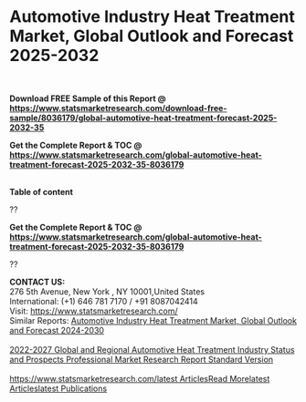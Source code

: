<h1>Automotive Industry Heat Treatment Market, Global Outlook and Forecast 2025-2032</h1><br/><p><strong>Download FREE Sample of this Report @ <a href="https://www.statsmarketresearch.com/download-free-sample/8036179/global-automotive-heat-treatment-forecast-2025-2032-35">https://www.statsmarketresearch.com/download-free-sample/8036179/global-automotive-heat-treatment-forecast-2025-2032-35</a></strong></p>

<div><b>Get the Complete Report & TOC @ <a href="https://www.statsmarketresearch.com/global-automotive-heat-treatment-forecast-2025-2032-35-8036179">https://www.statsmarketresearch.com/global-automotive-heat-treatment-forecast-2025-2032-35-8036179</a></b></div>

<p><br />
<b>Table of content</b></p>

<p>??</p>

<div><b>Get the Complete Report & TOC @ <a href="https://www.statsmarketresearch.com/global-automotive-heat-treatment-forecast-2025-2032-35-8036179">https://www.statsmarketresearch.com/global-automotive-heat-treatment-forecast-2025-2032-35-8036179</a></b></div>

<p>??</p>

<p><b>CONTACT US:</b><br />
276 5th Avenue, New York , NY 10001,United States<br />
International: (+1) 646 781 7170 / +91 8087042414<br />
Visit: <a href="https://www.statsmarketresearch.com/">https://www.statsmarketresearch.com/</a><br />
Similar Reports: <a href="https://www.statsmarketresearch.com/global-automotive-heat-treatment-forecast-2025-2032-35-8036179">Automotive Industry Heat Treatment Market, Global Outlook and Forecast 2024-2030</a><br />
<br />
<a href="https://www.statsmarketresearch.com/global-automotive-heat-treatment-forecast-2025-2032-35-8036179">2022-2027 Global and Regional Automotive Heat Treatment Industry Status and Prospects Professional Market Research Report Standard Version</a><br />
<br />
<a href="https://gyeongbokgung.com">https://www.statsmarketresearch.com/</a><a href="https://hallyeomaritime.com">latest Articles</a><a href="https://jingwansa.com">Read More</a><a href="https://nguoiviet.jp/">latest Articles</a><a href="https://www.intelmarketresearch.com/">latest Publications</a></p>
